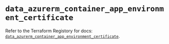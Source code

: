 # `data_azurerm_container_app_environment_certificate`

Refer to the Terraform Registory for docs: [`data_azurerm_container_app_environment_certificate`](https://registry.terraform.io/providers/hashicorp/azurerm/3.67.0/docs/data-sources/container_app_environment_certificate).
